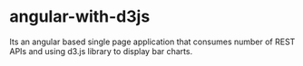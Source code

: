 # angular-with-d3js
Its an angular based single page application that consumes number of  REST APIs and using d3.js library to display bar charts. 
